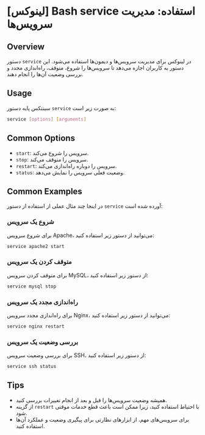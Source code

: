 # [لینوکس] Bash service استفاده: مدیریت سرویس‌ها

## Overview
دستور `service` در لینوکس برای مدیریت سرویس‌ها و دیمون‌ها استفاده می‌شود. این دستور به کاربران اجازه می‌دهد تا سرویس‌ها را شروع، متوقف، راه‌اندازی مجدد و بررسی وضعیت آن‌ها را انجام دهند.

## Usage
سینتکس پایه دستور `service` به صورت زیر است:

```bash
service [options] [arguments]
```

## Common Options
- `start`: سرویس را شروع می‌کند.
- `stop`: سرویس را متوقف می‌کند.
- `restart`: سرویس را دوباره راه‌اندازی می‌کند.
- `status`: وضعیت فعلی سرویس را نمایش می‌دهد.

## Common Examples
در اینجا چند مثال عملی از استفاده از دستور `service` آورده شده است:

### شروع یک سرویس
برای شروع سرویس Apache، می‌توانید از دستور زیر استفاده کنید:

```bash
service apache2 start
```

### متوقف کردن یک سرویس
برای متوقف کردن سرویس MySQL، از دستور زیر استفاده کنید:

```bash
service mysql stop
```

### راه‌اندازی مجدد یک سرویس
برای راه‌اندازی مجدد سرویس Nginx، می‌توانید از دستور زیر استفاده کنید:

```bash
service nginx restart
```

### بررسی وضعیت یک سرویس
برای بررسی وضعیت سرویس SSH، از دستور زیر استفاده کنید:

```bash
service ssh status
```

## Tips
- همیشه وضعیت سرویس‌ها را قبل و بعد از انجام تغییرات بررسی کنید.
- از گزینه `restart` با احتیاط استفاده کنید، زیرا ممکن است باعث قطع خدمات موقتی شود.
- برای سرویس‌های مهم، از ابزارهای نظارتی برای پیگیری وضعیت و عملکرد آن‌ها استفاده کنید.
